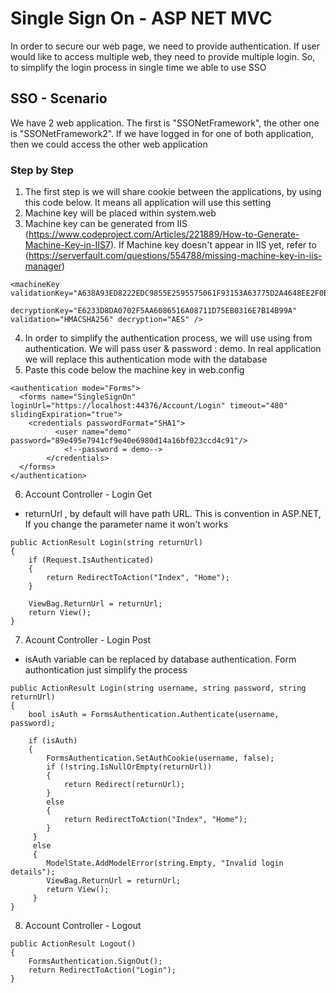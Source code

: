 # Single Sign On - ASP NET MVC
In order to secure our web page, we need to provide authentication. If user would like to access multiple web, they need to provide multiple login. So, to simplify the login process in single time we able to use SSO

## SSO - Scenario
We have 2 web application. The first is "SSONetFramework", the other one is "SSONetFramework2". If we have logged in for one of both application, then we could access the other web application

### Step by Step

1. The first step is we will share cookie between the applications, by using this code below. It means all application will use this setting
2. Machine key will be placed within system.web
3. Machine key can be generated from IIS (https://www.codeproject.com/Articles/221889/How-to-Generate-Machine-Key-in-IIS7). If Machine key doesn't appear in IIS yet, refer to (https://serverfault.com/questions/554788/missing-machine-key-in-iis-manager)

```
<machineKey validationKey="A638A93ED8222EDC9855E2595575061F93153A63775D2A4648EE2F0B051655097DDBA1CC6D8B580A268A07979E00D1F6DF8EAE3D0FA99229400EFACB6D80DD62"
					decryptionKey="E6233D8DA0702F5AA6086516A08711D75EB0316E7B14B99A" validation="HMACSHA256" decryption="AES" />
```

4. In order to simplify the authentication process, we will use using from authentication. We will pass user & password : demo. In real application we will replace this authentication mode with the database
5. Paste this code below the machine key in web.config

```
<authentication mode="Forms">
  <forms name="SingleSignOn" loginUrl="https://localhost:44376/Account/Login" timeout="480" slidingExpiration="true">
    <credentials passwordFormat="SHA1">
		  <user name="demo" password="89e495e7941cf9e40e6980d14a16bf023ccd4c91"/>
			<!--password = demo-->
		</credentials>
  </forms>
</authentication>
```

6. Account Controller - Login Get
- returnUrl , by default will have path URL. This is convention in ASP.NET, If you change the parameter name it won't works

```
public ActionResult Login(string returnUrl)
{
    if (Request.IsAuthenticated)
    {
        return RedirectToAction("Index", "Home");
    }

    ViewBag.ReturnUrl = returnUrl;
    return View();
}
```

7. Acount Controller - Login Post
- isAuth  variable can be replaced by database authentication. Form authontication just simplify the process

```
public ActionResult Login(string username, string password, string returnUrl)
{
    bool isAuth = FormsAuthentication.Authenticate(username, password);

    if (isAuth)
    {
        FormsAuthentication.SetAuthCookie(username, false);
        if (!string.IsNullOrEmpty(returnUrl))
        {
            return Redirect(returnUrl);
        }
        else
        {
            return RedirectToAction("Index", "Home");
        }
     }
     else
     {
        ModelState.AddModelError(string.Empty, "Invalid login details");
        ViewBag.ReturnUrl = returnUrl;
        return View();
     }
}
```

8. Account Controller - Logout

```
public ActionResult Logout()
{
    FormsAuthentication.SignOut();
    return RedirectToAction("Login");
}
 ```
